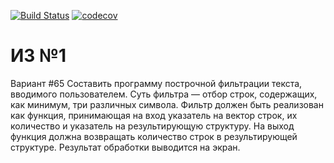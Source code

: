 [![Build Status](https://travis-ci.com/let-robots-reign/technopark_c_cpp.svg?branch=develop)](https://travis-ci.com/let-robots-reign/technopark_c_cpp)
[![codecov](https://codecov.io/gh/let-robots-reign/technopark_c_cpp/branch/develop/graph/badge.svg)](https://codecov.io/gh/let-robots-reign/technopark_c_cpp)

# ИЗ №1
Вариант #65
Составить программу построчной фильтрации текста, вводимого пользователем. 
Суть фильтра — отбор строк, содержащих, как минимум, три различных символа. 
Фильтр должен быть реализован как функция, принимающая на вход указатель на вектор строк, их количество и 
указатель на результирующую структуру. На выход функция должна возвращать количество строк в результирующей структуре.
Результат обработки выводится на экран.
